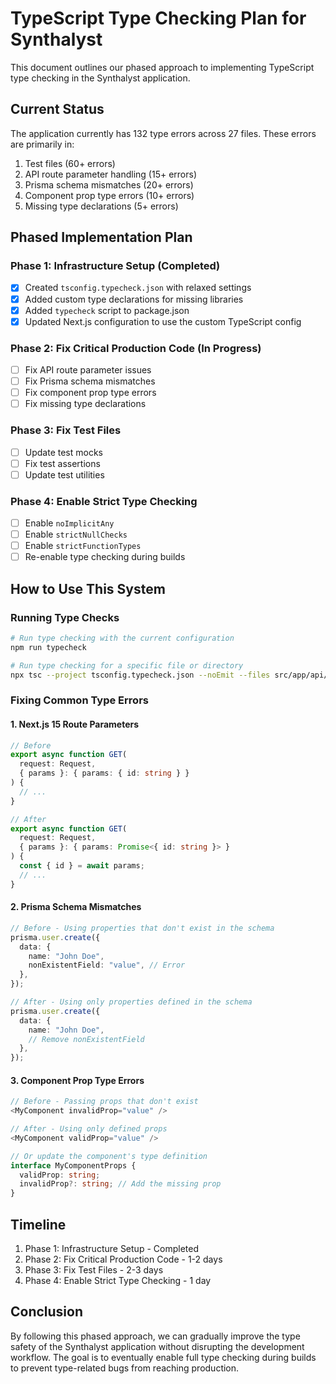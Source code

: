 # TypeScript Type Checking Plan for Synthalyst

This document outlines our phased approach to implementing TypeScript type checking in the Synthalyst application.

## Current Status

The application currently has 132 type errors across 27 files. These errors are primarily in:

1. Test files (60+ errors)
2. API route parameter handling (15+ errors)
3. Prisma schema mismatches (20+ errors)
4. Component prop type errors (10+ errors)
5. Missing type declarations (5+ errors)

## Phased Implementation Plan

### Phase 1: Infrastructure Setup (Completed)

- [x] Created `tsconfig.typecheck.json` with relaxed settings
- [x] Added custom type declarations for missing libraries
- [x] Added `typecheck` script to package.json
- [x] Updated Next.js configuration to use the custom TypeScript config

### Phase 2: Fix Critical Production Code (In Progress)

- [ ] Fix API route parameter issues
- [ ] Fix Prisma schema mismatches
- [ ] Fix component prop type errors
- [ ] Fix missing type declarations

### Phase 3: Fix Test Files

- [ ] Update test mocks
- [ ] Fix test assertions
- [ ] Update test utilities

### Phase 4: Enable Strict Type Checking

- [ ] Enable `noImplicitAny`
- [ ] Enable `strictNullChecks`
- [ ] Enable `strictFunctionTypes`
- [ ] Re-enable type checking during builds

## How to Use This System

### Running Type Checks

```bash
# Run type checking with the current configuration
npm run typecheck

# Run type checking for a specific file or directory
npx tsc --project tsconfig.typecheck.json --noEmit --files src/app/api/blog/generate/route.ts
```

### Fixing Common Type Errors

#### 1. Next.js 15 Route Parameters

```typescript
// Before
export async function GET(
  request: Request,
  { params }: { params: { id: string } }
) {
  // ...
}

// After
export async function GET(
  request: Request,
  { params }: { params: Promise<{ id: string }> }
) {
  const { id } = await params;
  // ...
}
```

#### 2. Prisma Schema Mismatches

```typescript
// Before - Using properties that don't exist in the schema
prisma.user.create({
  data: {
    name: "John Doe",
    nonExistentField: "value", // Error
  },
});

// After - Using only properties defined in the schema
prisma.user.create({
  data: {
    name: "John Doe",
    // Remove nonExistentField
  },
});
```

#### 3. Component Prop Type Errors

```typescript
// Before - Passing props that don't exist
<MyComponent invalidProp="value" />

// After - Using only defined props
<MyComponent validProp="value" />

// Or update the component's type definition
interface MyComponentProps {
  validProp: string;
  invalidProp?: string; // Add the missing prop
}
```

## Timeline

1. Phase 1: Infrastructure Setup - Completed
2. Phase 2: Fix Critical Production Code - 1-2 days
3. Phase 3: Fix Test Files - 2-3 days
4. Phase 4: Enable Strict Type Checking - 1 day

## Conclusion

By following this phased approach, we can gradually improve the type safety of the Synthalyst application without disrupting the development workflow. The goal is to eventually enable full type checking during builds to prevent type-related bugs from reaching production.
